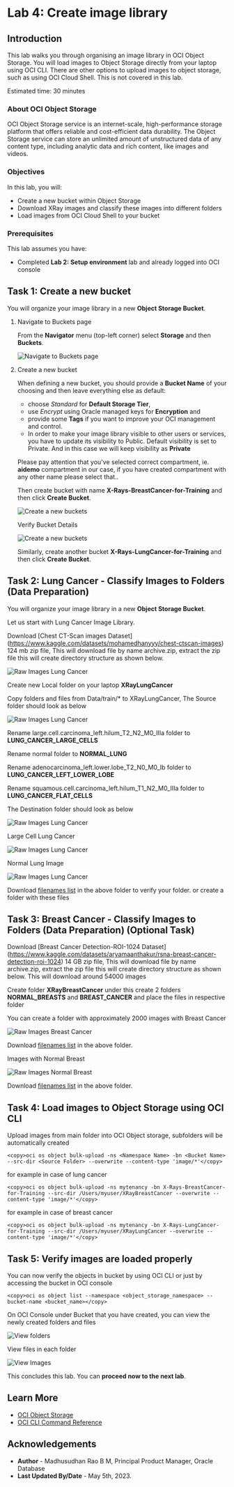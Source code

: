 # Lab 4: Create image library

## Introduction

This lab walks you through organising an image library in OCI Object Storage. You will load images to Object Storage directly from your laptop using OCI CLI. There are other options to upload images to object storage, such as using OCI Cloud Shell. This is not covered in this lab.

Estimated time: 30 minutes

### About OCI Object Storage

OCI Object Storage service is an internet-scale, high-performance storage platform that offers reliable and cost-efficient data durability. The Object Storage service can store an unlimited amount of unstructured data of any content type, including analytic data and rich content, like images and videos.

### Objectives

In this lab, you will:
 
* Create a new bucket within Object Storage
* Download XRay images and classify these images into different folders 
* Load images from OCI Cloud Shell to your bucket 

### Prerequisites

This lab assumes you have:

* Completed **Lab 2: Setup environment** lab and already logged into OCI console

## Task 1: Create a new bucket

You will organize your image library in a new **Object Storage Bucket**.

1. Navigate to Buckets page

    From the **Navigator** menu (top-left corner) select **Storage** and then **Buckets**.

    ![Navigate to Buckets page](images/navigate-to-buckets.png " ")

2. Create a new bucket

    When defining a new bucket, you should provide a **Bucket Name** of your choosing and then leave everything else as default:
    * choose *Standard* for **Default Storage Tier**,
    * use *Encrypt* using Oracle managed keys for **Encryption** and
    * provide some **Tags** if you want to improve your OCI management and control.
    * In order to make your image library visible to other users or services, you have to update its visibility to Public. Default visibility is set to Private. And in this case we will keep visibility as **Private**

    Please pay attention that you've selected correct compartment, ie. **aidemo** compartment in our case, if you have created compartment with any other name please select that..

    Then create bucket with name  **X-Rays-BreastCancer-for-Training** and then click **Create Bucket**.

    ![Create a new buckets](images/create-bucket-1.png " ")

    Verify Bucket Details

    ![Create a new buckets](images/create-bucket-1-details.png " ")

    Similarly, create another bucket **X-Rays-LungCancer-for-Training** and then click **Create Bucket**.
 

## Task 2: Lung Cancer - Classify Images to Folders (Data Preparation)

You will organize your image library in a new **Object Storage Bucket**.

Let us start with Lung Cancer Image Library.

Download [Chest CT-Scan images Dataset] (https://www.kaggle.com/datasets/mohamedhanyyy/chest-ctscan-images) 124 mb zip file, This will download file by name archive.zip, extract the zip file this will create directory structure as shown below.

![Raw Images Lung Cancer](images/raw-images.png " ")

Create new Local folder on your laptop **XRayLungCancer**

Copy folders and files from Data/train/* to XRayLungCancer, The Source folder should look as below

![Raw Images Lung Cancer](images/lung-cancer-new-folder.png " ")

Rename large.cell.carcinoma\_left.hilum\_T2\_N2\_M0\_IIIa folder to **LUNG\_CANCER\_LARGE\_CELLS**

Rename normal folder to **NORMAL\_LUNG**

Rename adenocarcinoma\_left.lower.lobe\_T2\_N0\_M0\_Ib folder to **LUNG\_CANCER\_LEFT\_LOWER\_LOBE**

Rename squamous.cell.carcinoma\_left.hilum\_T1\_N2\_M0\_IIIa folder to **LUNG\_CANCER\_FLAT\_CELLS**

The Destination folder should look as below

![Raw Images Lung Cancer](images/lung-cancer-cleaned-folders.png " ")

Large Cell Lung Cancer

![Raw Images Lung Cancer](images/large-cell.png " ")

Normal Lung Image

![Raw Images Lung Cancer](images/normal-lung.png " ")

Download [filenames list](files/normal-lungs.txt) in the above folder to verify your folder. or create a folder with these files

## Task 3: Breast Cancer - Classify Images to Folders (Data Preparation) (Optional Task) 

Download [Breast Cancer Detection-ROI-1024 Dataset] (https://www.kaggle.com/datasets/aryamaanthakur/rsna-breast-cancer-detection-roi-1024) 14 GB zip file, This will download file by name archive.zip, extract the zip file this will create directory structure as shown below. This will download around 54000 images

Create folder **XRayBreastCancer** under this create 2 folders **NORMAL\_BREASTS** and **BREAST\_CANCER** and place the files in respective folder

You can create a folder with approximately 2000 images with Breast Cancer 

![Raw Images Breast Cancer](images/breast-cancer.png " ")

Download [filenames list](files/breast-cancer-images.txt) in the above folder.

Images with Normal Breast

![Raw Images Normal Breast](images/normal-breast.png " ")

Download [filenames list](files/normal-breasts.txt) in the above folder.

## Task 4: Load images to Object Storage using OCI CLI

Upload images from main folder into OCI Object storage, subfolders will be automatically created

```text
<copy>oci os object bulk-upload -ns <Namespace Name> -bn <Bucket Name> --src-dir <Source Folder> --overwrite --content-type 'image/*'</copy>
```

for example in case of lung cancer

```text
<copy>oci os object bulk-upload -ns mytenancy -bn X-Rays-BreastCancer-for-Training --src-dir /Users/myuser/XRayBreastCancer --overwrite --content-type 'image/*'</copy>
```

for example in case of breast cancer

```text
<copy>oci os object bulk-upload -ns mytenancy -bn X-Rays-LungCancer-for-Training --src-dir /Users/myuser/XRayLungCancer --overwrite --content-type 'image/*'</copy>
```
 
## Task 5: Verify images are loaded properly

You can now verify the objects in bucket by using OCI CLI or just by accessing the bucket in OCI console

 ```text
<copy>oci os object list --namespace <object_storage_namespace> --bucket-name <bucket_name></copy>
```

On OCI Console under Bucket that you have created, you can view the newly created folders and files

![View folders](images/view-folders.png " ")

View files in each folder

![View Images](images/view-images.png " ")

This concludes this lab. You can **proceed now to the next lab**.

## Learn More

* [OCI Object Storage](https://docs.oracle.com/en-us/iaas/Content/Object/home.htm)
* [OCI CLI Command Reference](https://docs.oracle.com/en-us/iaas/tools/oci-cli/3.22.3/oci_cli_docs/oci.html)
 
## Acknowledgements
* **Author** - Madhusudhan Rao B M, Principal Product Manager, Oracle Database
* **Last Updated By/Date** - May 5th, 2023.
